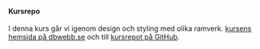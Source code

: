 #### Kursrepo

I denna kurs går vi igenom design och styling med olika ramverk. [kursens hemsida på dbwebb.se](http://dbwebb.se) och till [kursrepot på GitHub](https://github.com/straycatse/design).

